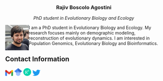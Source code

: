 <html>
<body>
<head>
<link rel="stylesheet" href="css/mystyle.css">
</head>
<h3 align="center"><b>Rajiv Boscolo Agostini</b></h3>
<p align="center"><i>PhD student in Evolutionary Biology and Ecology</i></p>
<p><img src="images/321678B2-723C-4F32-A93E-58E566760543.jpeg" alt="Photo" style="float:left;width:15%;">
I am a PhD student in Evolutionary Biology and Ecology. My research focuses mainly on demographic modeling, reconstruction of evolutionary dynamics. I am interested in Population Genomics, Evolutionary Biology and Bioinformatics.</p>

<p><h2>Contact Information</h2></p>
<a href="mailto:bscrjv@unife.it"><img src="images/Gmail_icon.png" alt="Mail" style="background:transparent;width:5%"></a>
<a href="https://scholar.google.com/citations?user=Z1vQ4lEAAAAJ&hl=it"><img src="images/Google_Scholar_logo.png" alt="Google Scholar" style="background:transparent;width:5%"></a>
<a href="https://www.researchgate.net/profile/Rajiv-Boscolo-Agostini"><img src="images/ResearchGate_icon.png" alt="Research Gate" style="background:transparent;width:5%"></a>
<a href="https://twitter.com/Rajiv94_"><img src="images/Logo_of_Twitter.png" alt="Twitter" style="background:transparent;width:5%"></a>
</body>
</html>

